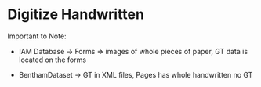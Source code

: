 # Digitize Handwritten

Important to Note: 
- IAM Database -> Forms => images of whole pieces of paper, GT data is located on the forms

- BenthamDataset -> GT in XML files, Pages has whole handwritten no GT
